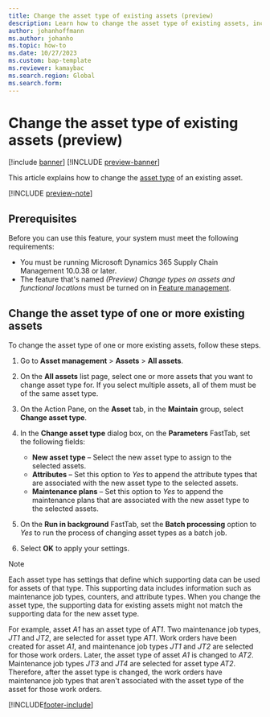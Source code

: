 ```yaml
---
title: Change the asset type of existing assets (preview)
description: Learn how to change the asset type of existing assets, including prerequisites and an outline on changeing asset types of one or more existing assets.
author: johanhoffmann
ms.author: johanho
ms.topic: how-to
ms.date: 10/27/2023
ms.custom: bap-template
ms.reviewer: kamaybac
ms.search.region: Global
ms.search.form:
---
```


# Change the asset type of existing assets (preview)

[!include [banner](../../includes/banner.md)]
[!INCLUDE [preview-banner](~/../shared-content/shared/preview-includes/preview-banner.md)]

<!-- KFM: Preview until further notice -->

This article explains how to change the [asset type](../setup-for-objects/object-types.md) of an existing asset.

[!INCLUDE [preview-note](~/../shared-content/shared/preview-includes/preview-note-d365.md)]

## Prerequisites

Before you can use this feature, your system must meet the following requirements:

- You must be running Microsoft Dynamics 365 Supply Chain Management 10.0.38 or later.
- The feature that's named *(Preview) Change types on assets and functional locations* must be turned on in [Feature management](../../../fin-ops-core/fin-ops/get-started/feature-management/feature-management-overview.md).

## Change the asset type of one or more existing assets

To change the asset type of one or more existing assets, follow these steps.

1. Go to **Asset management** \> **Assets** \> **All assets**.
1. On the **All assets** list page, select one or more assets that you want to change asset type for. If you select multiple assets, all of them must be of the same asset type.
1. On the Action Pane, on the **Asset** tab, in the **Maintain** group, select **Change asset type**.
1. In the **Change asset type** dialog box, on the **Parameters** FastTab, set the following fields:

    - **New asset type** – Select the new asset type to assign to the selected assets.
    - **Attributes** – Set this option to *Yes* to append the attribute types that are associated with the new asset type to the selected assets.
    - **Maintenance plans** – Set this option to *Yes* to append the maintenance plans that are associated with the new asset type to the selected assets.

1. On the **Run in background** FastTab, set the **Batch processing** option to *Yes* to run the process of changing asset types as a batch job.
1. Select **OK** to apply your settings.

> [!NOTE]
> Each asset type has settings that define which supporting data can be used for assets of that type. This supporting data includes information such as maintenance job types, counters, and attribute types. When you change the asset type, the supporting data for existing assets might not match the supporting data for the new asset type.
>
> For example, asset *A1* has an asset type of *AT1*. Two maintenance job types, *JT1* and *JT2*, are selected for asset type *AT1*. Work orders have been created for asset *A1*, and maintenance job types *JT1* and *JT2* are selected for those work orders. Later, the asset type of asset *A1* is changed to *AT2*. Maintenance job types *JT3* and *JT4* are selected for asset type *AT2*. Therefore, after the asset type is changed, the work orders have maintenance job types that aren't associated with the asset type of the asset for those work orders.

[!INCLUDE[footer-include](../../../includes/footer-banner.md)]
